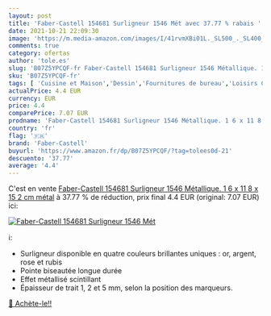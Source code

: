 ```yaml
---
layout: post
title: 'Faber-Castell 154681 Surligneur 1546 Mét avec 37.77 % rabais '
date: 2021-10-21 22:09:30
image: 'https://m.media-amazon.com/images/I/41rvmXBi01L._SL500_._SL400_.jpg'
comments: true
category: ofertas
author: 'tole.es'
slug: 'B07Z5YPCQF-fr Faber-Castell 154681 Surligneur 1546 Métallique. 1 6 x 11...'
sku: 'B07Z5YPCQF-fr'
tags: [ 'Cuisine et Maison','Dessin','Fournitures de bureau','Loisirs Créatifs','Marqueurs et surligneurs','Outils à dessin','Surligneurs','faber-castell','Écriture', ]
actualPrice: 4.4 EUR
currency: EUR
price: 4.4
comparePrice: 7.07 EUR
prodname: 'Faber-Castell 154681 Surligneur 1546 Métallique. 1 6 x 11 8 x 15 2 cm métal'
country: 'fr'
flag: '🇫🇷'
brand: 'Faber-Castell'
buyurl: 'https://www.amazon.fr/dp/B07Z5YPCQF/?tag=tolees0d-21'
descuento: '37.77'
average: '4.4'
---
```


C'est en vente [Faber-Castell 154681 Surligneur 1546 Métallique. 1 6 x 11 8 x 15 2 cm métal](https://www.amazon.fr/dp/B07Z5YPCQF/?tag=tolees0d-21)  à  37.77 % de réduction, prix final  4.4 EUR (original: 7.07 EUR) ici:

[![Faber-Castell 154681 Surligneur 1546 Mét](https://m.media-amazon.com/images/I/41rvmXBi01L._SL500_._SL400_.jpg)](https://www.amazon.fr/dp/B07Z5YPCQF/?tag=tolees0d-21)

ℹ️:

- Surligneur disponible en quatre couleurs brillantes uniques : or, argent, rose et rubis
- Pointe biseautée longue durée
- Effet métallisé scintillant
- Épaisseur de trait 1, 2 et 5 mm, selon la position des marqueurs.

[🛒 Achète-le!!](https://www.amazon.fr/dp/B07Z5YPCQF/?tag=tolees0d-21)
